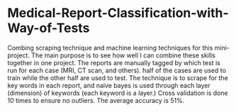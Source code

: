 # Medical-Report-Classification-with-Way-of-Tests

Combing scraping technique and machine learning techniques for this mini-project. The main purpose is to see how well I can combine these skills together in one project. The reports are manually tagged by which test is run for each case (MRI, CT scan, and others). half of the cases are used to train while the other half are used to test. The technique is to scrape for the key words in each report, and naive bayes is used through each layer (dimension) of keywords (each keyword is a layer.) Cross validation is done 10 times to ensure no outliers. The average accuracy is 51%.
